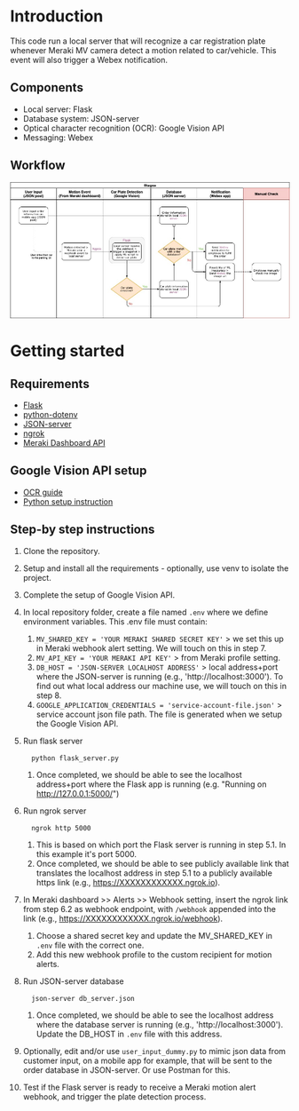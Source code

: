 # Introduction
This code run a local server that will recognize a car registration plate whenever Meraki MV camera detect a motion related to car/vehicle. This event will also trigger a Webex notification.

## Components
- Local server: Flask
- Database system: JSON-server
- Optical character recognition (OCR): Google Vision API
- Messaging: Webex

## Workflow
![Image of workflow](https://github.com/mfakbar/meraki-car-plate-detection/blob/main/workflow-diagram.jpg)

# Getting started
## Requirements
- [Flask](https://flask.palletsprojects.com/en/1.1.x/installation/)
- [python-dotenv](https://pypi.org/project/python-dotenv/)
- [JSON-server](https://github.com/typicode/json-server)
- [ngrok](https://ngrok.com/download)
- [Meraki Dashboard API](https://pypi.org/project/meraki/)

## Google Vision API setup
- [OCR guide](https://cloud.google.com/vision/docs/ocr)
- [Python setup instruction](https://cloud.google.com/vision/docs/quickstart-client-libraries)

## Step-by step instructions
1. Clone the repository.
2. Setup and install all the requirements - optionally, use venv to isolate the project.
3. Complete the setup of Google Vision API.
4. In local repository folder, create a file named `.env` where we define environment variables. This .env file must contain:
   1. `MV_SHARED_KEY = 'YOUR MERAKI SHARED SECRET KEY'` > we set this up in Meraki webhook alert setting. We will touch on this in step 7.
   2. `MV_API_KEY = 'YOUR MERAKI API KEY'` > from Meraki profile setting.
   3. `DB_HOST = 'JSON-SERVER LOCALHOST ADDRESS'` > local address+port where the JSON-server is running (e.g., 'http://localhost:3000'). To find out what local address our machine use, we will touch on this in step 8.
   4. `GOOGLE_APPLICATION_CREDENTIALS = 'service-account-file.json'` > service account json file path. The file is generated when we setup the Google Vision API.
5. Run flask server

         python flask_server.py
   1. Once completed, we should be able to see the localhost address+port where the Flask app is running (e.g. "Running on http://127.0.0.1:5000/")
6. Run ngrok server

         ngrok http 5000
   1. This is based on which port the Flask server is running in step 5.1. In this example it's port 5000.
   2. Once completed, we should be able to see publicly available link that translates the localhost address in step 5.1 to a publicly available https link (e.g., https://XXXXXXXXXXXX.ngrok.io).
7. In Meraki dashboard >> Alerts >> Webhook setting, insert the ngrok link from step 6.2 as webhook endpoint, with `/webhook` appended into the link (e.g., https://XXXXXXXXXXXX.ngrok.io/webhook).
   1. Choose a shared secret key and update the MV_SHARED_KEY in `.env` file with the correct one.
   2. Add this new webhook profile to the custom recipient for motion alerts.
8. Run JSON-server database

         json-server db_server.json
   1. Once completed, we should be able to see the localhost address where the database server is running (e.g., 'http://localhost:3000'). Update the DB_HOST in `.env` file with this address.
9.  Optionally, edit and/or use `user_input_dummy.py` to mimic json data from customer input, on a mobile app for example, that will be sent to the order database in JSON-server. Or use Postman for this.
10. Test if the Flask server is ready to receive a Meraki motion alert webhook, and trigger the plate detection process.